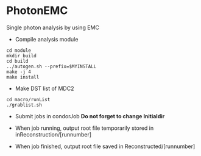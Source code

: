 # PhotonEMC
Single photon analysis by using EMC

- Compile analysis module
```
cd module
mkdir build
cd build
../autogen.sh --prefix=$MYINSTALL
make -j 4
make install
```

- Make DST list of MDC2
```
cd macro/runList
./grablist.sh
```

- Submit jobs in condorJob
**Do not forget to change Initialdir**

- When job running, output root file temporarily stored in inReconstruction/[runnumber]

- When job finished, output root file saved in Reconstructed/[runnumber]
